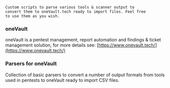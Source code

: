 ```
Custom scripts to parse various tools & scanner output to
convert them to oneVault.tech ready to import files. Feel free
to use them as you wish.
```
### oneVault
oneVault is a pentest management, report automation and findings & ticket management solution, for more details see:
[https://www.onevault.tech/](https://www.onevault.tech/)

### Parsers for oneVault
Collection of basic parsers to convert a number of output formats from tools used in pentests to oneVault ready to import CSV files. 


